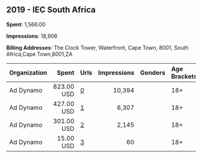## 2019 - IEC South Africa 
**Spent**: 1,566.00

**Impressions**: 18,906

**Billing Addresses**: The Clock Tower, Waterfront, Cape Town, 8001, South Africa,Cape Town,8001,ZA

|Organization|Spent|Urls|Impressions|Genders|Age Brackets|Country Codes|
|:---|---:|:---|---:|:---|:---|:---|
|Ad Dynamo|823.00 USD|[0](https://www.snap.com/political-ads/asset/6abc28dcb9bb987101ba239803078f58f106e0315882111241bdc4ad5fc9fbdc?mediaType=png)|10,394||18+|south africa|
|Ad Dynamo|427.00 USD|[1](https://www.snap.com/political-ads/asset/b52b460077aa59d50fb21f31591ae9b5fc2b3f5ac2e9ff57bb66711235e40d32?mediaType=png)|6,307||18+|south africa|
|Ad Dynamo|301.00 USD|[2](https://www.snap.com/political-ads/asset/2adccb5f0ce96444daa5602aebabaab9e12c55c2db95c37a9031cce8974977bf?mediaType=png)|2,145||18+|south africa|
|Ad Dynamo|15.00 USD|[3](https://www.snap.com/political-ads/asset/6e89018c4a701b16d7b63f0c5d55aa6cc089f649ef74c25327acc519eaee7002?mediaType=png)|60||18+|south africa|
